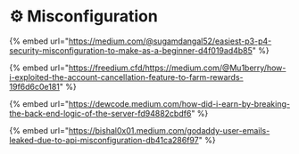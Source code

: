# ⚙️ Misconfiguration

{% embed url="https://medium.com/@sugamdangal52/easiest-p3-p4-security-misconfiguration-to-make-as-a-beginner-d4f019ad4b85" %}

{% embed url="https://freedium.cfd/https://medium.com/@Mu1berry/how-i-exploited-the-account-cancellation-feature-to-farm-rewards-19f6d6c0e181" %}

{% embed url="https://dewcode.medium.com/how-did-i-earn-by-breaking-the-back-end-logic-of-the-server-fd94882cbdf6" %}

{% embed url="https://bishal0x01.medium.com/godaddy-user-emails-leaked-due-to-api-misconfiguration-db41ca286f97" %}
